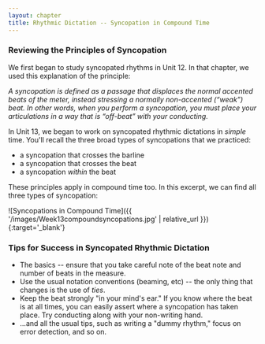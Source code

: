```yaml
---
layout: chapter
title: Rhythmic Dictation -- Syncopation in Compound Time
---
```


### Reviewing the Principles of Syncopation

We first began to study syncopated rhythms in Unit 12. In that chapter, we used this explanation of the principle:

*A syncopation is defined as a passage that displaces the normal accented beats of the meter, instead stressing a normally non-accented (“weak”) beat. In other words, when you perform a syncopation, you must place your articulations in a way that is “off-beat” with your conducting.*

In Unit 13, we began to work on syncopated rhythmic dictations in *simple* time. You'll recall the three broad types of syncopations that we practiced:
- a syncopation that crosses the barline 
- a syncopation that crosses the beat
- a syncopation *within* the beat

These principles apply in compound time too. In this excerpt, we can find all three types of syncopation:

![Syncopations in Compound Time]({{ '/images/Week13compoundsyncopations.jpg' | relative_url }}){:target='_blank'}

### Tips for Success in Syncopated Rhythmic Dictation

- The basics -- ensure that you take careful note of the beat note and number of beats in the measure.
- Use the usual notation conventions (beaming, etc) -- the only thing that changes is the use of *ties*.
- Keep the beat strongly "in your mind's ear." If you know where the beat is at all times, you can easily assert where a syncopation has taken place. Try conducting along with your non-writing hand.
- ...and all the usual tips, such as writing a "dummy rhythm," focus on error detection, and so on.